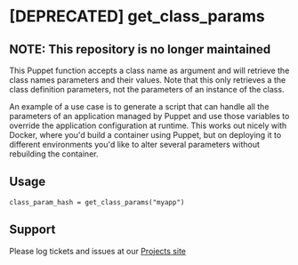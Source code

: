 [DEPRECATED] get_class_params
=============================

NOTE: This repository is no longer maintained
---------------------------------------------


This Puppet function accepts a class name as argument and will retrieve the class names parameters and their values. Note that this only retrieves a the class definition parameters, not the parameters of an instance of the class.

An example of a use case is to generate a script that can handle all the parameters of an application managed by Puppet and use those variables to override the application configuration at runtime. This works out nicely with Docker, where you'd build a container using Puppet, but on deploying it to different environments you'd like to alter several parameters without rebuilding the container.

Usage
-----

```
class_param_hash = get_class_params("myapp")
```

Support
-------

Please log tickets and issues at our [Projects site](http://github.com/meltwater/puppet-get_class_params)
